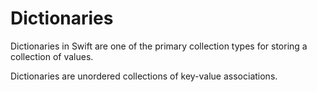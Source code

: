 # Dictionaries

Dictionaries in Swift are one of the primary collection types for storing a collection of values. 

Dictionaries are unordered collections of key-value associations.
